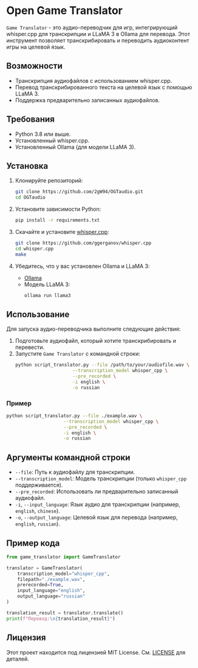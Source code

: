 
# Open Game Translator

`Game Translator` - это аудио-переводчик для игр, интегрирующий whisper.cpp для транскрипции и LLaMA 3 в Ollama для перевода. Этот инструмент позволяет транскрибировать и переводить аудиоконтент игры на целевой язык.

## Возможности
- Транскрипция аудиофайлов с использованием whisper.cpp.
- Перевод транскрибированного текста на целевой язык с помощью LLaMA 3.
- Поддержка предварительно записанных аудиофайлов.

## Требования
- Python 3.8 или выше.
- Установленный whisper.cpp.
- Установленный Ollama (для модели LLaMA 3).

## Установка

1. Клонируйте репозиторий:
    ```bash
    git clone https://github.com/2gW94/OGTaudio.git
    cd OGTaudio
    ```

2. Установите зависимости Python:
    ```bash
    pip install -r requirements.txt
    ```

3. Скачайте и установите [whisper.cpp](https://github.com/ggerganov/whisper.cpp):
    ```bash
    git clone https://github.com/ggerganov/whisper.cpp
    cd whisper.cpp
    make
    ```

4. Убедитесь, что у вас установлен Ollama и LLaMA 3:
    - [Ollama](https://ollama.com)
    - Модель LLaMA 3:
      ```bash
      ollama run llama3
      ```

## Использование
Для запуска аудио-переводчика выполните следующие действия:

1. Подготовьте аудиофайл, который хотите транскрибировать и перевести.
2. Запустите `Game Translator` с командной строки:
    ```bash
    python script_translator.py --file /path/to/your/audiofile.wav \
                         --transcription_model whisper_cpp \
                         --pre_recorded \
                         -i english \
                         -o russian
    ```

### Пример
```bash
python script_translator.py --file ./example.wav \
                     --transcription_model whisper_cpp \
                     --pre_recorded \
                     -i english \
                     -o russian
```

## Аргументы командной строки
- `--file`: Путь к аудиофайлу для транскрипции.
- `--transcription_model`: Модель транскрипции (только `whisper_cpp` поддерживается).
- `--pre_recorded`: Использовать ли предварительно записанный аудиофайл.
- `-i`, `--input_language`: Язык аудио для транскрипции (например, `english`, `chinese`).
- `-o`, `--output_language`: Целевой язык для перевода (например, `english`, `russian`).

## Пример кода
```python
from game_translator import GameTranslator

translator = GameTranslator(
    transcription_model="whisper_cpp",
    filepath="./example.wav",
    prerecorded=True,
    input_language="english",
    output_language="russian"
)

translation_result = translator.translate()
print(f"Перевод:\n{translation_result}")
```

## Лицензия
Этот проект находится под лицензией MIT License. См. [LICENSE](LICENSE) для деталей.
